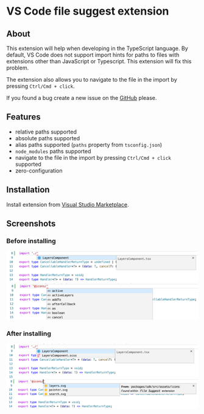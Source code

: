 # VS Code file suggest extension

## About

This extension will help when developing in the TypeScript language. By default, VS Code does not support import hints for paths to files with extensions other than JavaScript or Typescript. This extension will fix this problem.

The extension also allows you to navigate to the file in the import by pressing `Ctrl/Cmd + click`.

If you found a bug create a new issue on the [GitHub](https://github.com/mishannn/vscode-file-suggest/issues) please.

## Features

- relative paths supported
- absolute paths supported
- alias paths supported (`paths` property from `tsconfig.json`)
- `node_modules` paths supported
- navigate to the file in the import by pressing `Ctrl/Cmd + click` supported
- zero-configuration

## Installation

Install extension from [Visual Studio Marketplace](https://marketplace.visualstudio.com/items?itemName=mishannn.vscode-file-suggest).

## Screenshots

### Before installing

![Before installing screenshot #1](screenshots/beforeScreenshot1.png)
![Before installing screenshot #2](screenshots/beforeScreenshot2.png)

### After installing

![After installing screenshot #1](screenshots/afterScreenshot1.png)
![After installing screenshot #1](screenshots/afterScreenshot2.png)
